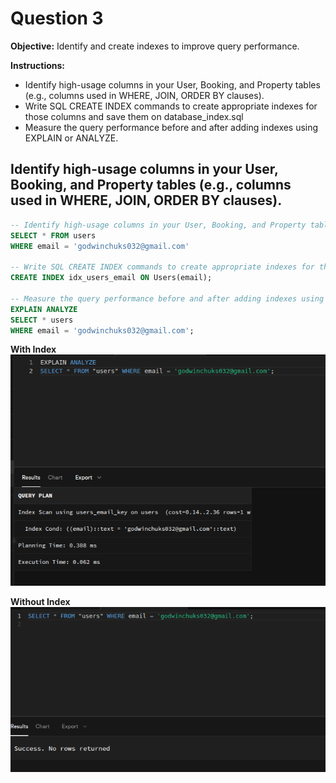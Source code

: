# Question 3
__Objective:__ Identify and create indexes to improve query performance.

__Instructions:__
- Identify high-usage columns in your User, Booking, and Property tables (e.g., columns used in WHERE, JOIN, ORDER BY clauses).
- Write SQL CREATE INDEX commands to create appropriate indexes for those columns and save them on database_index.sql
- Measure the query performance before and after adding indexes using EXPLAIN or ANALYZE.



## Identify high-usage columns in your User, Booking, and Property tables (e.g., columns used in WHERE, JOIN, ORDER BY clauses).
```sql
-- Identify high-usage columns in your User, Booking, and Property tables (e.g., columns used in WHERE, JOIN, ORDER BY clauses).
SELECT * FROM users
WHERE email = 'godwinchuks032@gmail.com'

-- Write SQL CREATE INDEX commands to create appropriate indexes for those columns and save them on database_index.sql
CREATE INDEX idx_users_email ON Users(email);

-- Measure the query performance before and after adding indexes using EXPLAIN or ANALYZE.
EXPLAIN ANALYZE
SELECT * users
WHERE email = 'godwinchuks032@gmail.com';
```


__With Index__
![with_Index](./sql_explain.png)


__Without Index__
![without_index](./sql_without_index.png)
